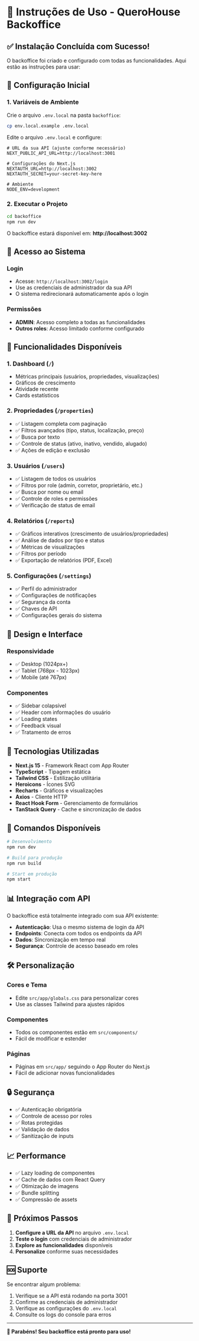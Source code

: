 # 🚀 Instruções de Uso - QueroHouse Backoffice

## ✅ **Instalação Concluída com Sucesso!**

O backoffice foi criado e configurado com todas as funcionalidades. Aqui estão as instruções para usar:

## 🔧 **Configuração Inicial**

### 1. **Variáveis de Ambiente**
Crie o arquivo `.env.local` na pasta `backoffice`:
```bash
cp env.local.example .env.local
```

Edite o arquivo `.env.local` e configure:
```env
# URL da sua API (ajuste conforme necessário)
NEXT_PUBLIC_API_URL=http://localhost:3001

# Configurações do Next.js
NEXTAUTH_URL=http://localhost:3002
NEXTAUTH_SECRET=your-secret-key-here

# Ambiente
NODE_ENV=development
```

### 2. **Executar o Projeto**
```bash
cd backoffice
npm run dev
```

O backoffice estará disponível em: **http://localhost:3002**

## 🔐 **Acesso ao Sistema**

### **Login**
- Acesse: `http://localhost:3002/login`
- Use as credenciais de administrador da sua API
- O sistema redirecionará automaticamente após o login

### **Permissões**
- **ADMIN**: Acesso completo a todas as funcionalidades
- **Outros roles**: Acesso limitado conforme configurado

## 📱 **Funcionalidades Disponíveis**

### **1. Dashboard** (`/`)
- Métricas principais (usuários, propriedades, visualizações)
- Gráficos de crescimento
- Atividade recente
- Cards estatísticos

### **2. Propriedades** (`/properties`)
- ✅ Listagem completa com paginação
- ✅ Filtros avançados (tipo, status, localização, preço)
- ✅ Busca por texto
- ✅ Controle de status (ativo, inativo, vendido, alugado)
- ✅ Ações de edição e exclusão

### **3. Usuários** (`/users`)
- ✅ Listagem de todos os usuários
- ✅ Filtros por role (admin, corretor, proprietário, etc.)
- ✅ Busca por nome ou email
- ✅ Controle de roles e permissões
- ✅ Verificação de status de email

### **4. Relatórios** (`/reports`)
- ✅ Gráficos interativos (crescimento de usuários/propriedades)
- ✅ Análise de dados por tipo e status
- ✅ Métricas de visualizações
- ✅ Filtros por período
- ✅ Exportação de relatórios (PDF, Excel)

### **5. Configurações** (`/settings`)
- ✅ Perfil do administrador
- ✅ Configurações de notificações
- ✅ Segurança da conta
- ✅ Chaves de API
- ✅ Configurações gerais do sistema

## 🎨 **Design e Interface**

### **Responsividade**
- ✅ Desktop (1024px+)
- ✅ Tablet (768px - 1023px)
- ✅ Mobile (até 767px)

### **Componentes**
- ✅ Sidebar colapsível
- ✅ Header com informações do usuário
- ✅ Loading states
- ✅ Feedback visual
- ✅ Tratamento de erros

## 🔧 **Tecnologias Utilizadas**

- **Next.js 15** - Framework React com App Router
- **TypeScript** - Tipagem estática
- **Tailwind CSS** - Estilização utilitária
- **Heroicons** - Ícones SVG
- **Recharts** - Gráficos e visualizações
- **Axios** - Cliente HTTP
- **React Hook Form** - Gerenciamento de formulários
- **TanStack Query** - Cache e sincronização de dados

## 🚀 **Comandos Disponíveis**

```bash
# Desenvolvimento
npm run dev

# Build para produção
npm run build

# Start em produção
npm start
```

## 📊 **Integração com API**

O backoffice está totalmente integrado com sua API existente:

- **Autenticação**: Usa o mesmo sistema de login da API
- **Endpoints**: Conecta com todos os endpoints da API
- **Dados**: Sincronização em tempo real
- **Segurança**: Controle de acesso baseado em roles

## 🛠️ **Personalização**

### **Cores e Tema**
- Edite `src/app/globals.css` para personalizar cores
- Use as classes Tailwind para ajustes rápidos

### **Componentes**
- Todos os componentes estão em `src/components/`
- Fácil de modificar e estender

### **Páginas**
- Páginas em `src/app/` seguindo o App Router do Next.js
- Fácil de adicionar novas funcionalidades

## 🔒 **Segurança**

- ✅ Autenticação obrigatória
- ✅ Controle de acesso por roles
- ✅ Rotas protegidas
- ✅ Validação de dados
- ✅ Sanitização de inputs

## 📈 **Performance**

- ✅ Lazy loading de componentes
- ✅ Cache de dados com React Query
- ✅ Otimização de imagens
- ✅ Bundle splitting
- ✅ Compressão de assets

## 🎯 **Próximos Passos**

1. **Configure a URL da API** no arquivo `.env.local`
2. **Teste o login** com credenciais de administrador
3. **Explore as funcionalidades** disponíveis
4. **Personalize** conforme suas necessidades

## 🆘 **Suporte**

Se encontrar algum problema:

1. Verifique se a API está rodando na porta 3001
2. Confirme as credenciais de administrador
3. Verifique as configurações do `.env.local`
4. Consulte os logs do console para erros

---

**🎉 Parabéns! Seu backoffice está pronto para uso!**
